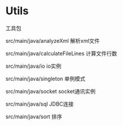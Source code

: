 # Utils
工具包

src/main/java/analyzeXml                 解析xml文件

src/main/java/calculateFileLines         计算文件行数

src/main/java/io                         io实例

src/main/java/singleton                  单例模式

src/main/java/socket                     socket通讯实例

src/main/java/sql                        JDBC连接

src/main/java/sort                       排序
